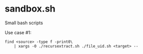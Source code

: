 # sandbox.sh

Small bash scripts

Use case \#1:
```
find <source> -type f -print0\
    | xargs -0 ./recursextract.sh ./file_uid.sh <target> --
```
